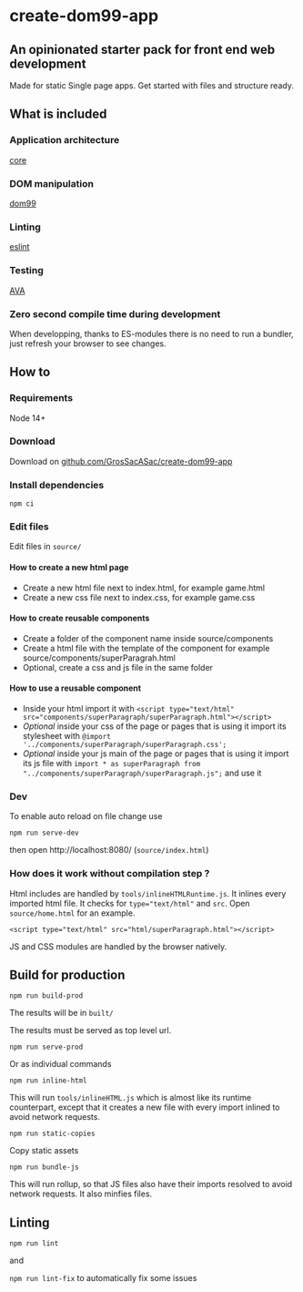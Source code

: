 # create-dom99-app

## An opinionated starter pack for front end web development

Made for static Single page apps. Get started with files and structure ready.


## What is included


### Application architecture

[core](https://github.com/mauriciosoares/core.js)

### DOM manipulation

[dom99](https://dom99.now.sh/)

### Linting

[eslint](https://eslint.org/)

### Testing

[AVA](https://github.com/avajs/ava)



### Zero second compile time during development

When developping, thanks to ES-modules there is no need to run a bundler, just refresh your browser to see changes.

## How to

### Requirements

Node 14+

### Download

Download on [github.com/GrosSacASac/create-dom99-app](https://github.com/GrosSacASac/create-dom99-app/archive/master.zip)


### Install dependencies

`npm ci`

### Edit files

Edit files in `source/`

#### How to create a new html page

 * Create a new html file next to index.html, for example game.html
 * Create a new css file next to index.css, for example game.css

#### How to create reusable components

 * Create a folder of the component name inside source/components
 * Create a html file with the template of the component for example  source/components/superParagrah.html
 * Optional, create a css and js file in the same folder

#### How to use a reusable component

 * Inside your html import it with `<script type="text/html" src="components/superParagraph/superParagraph.html"></script>`
 * _Optional_ inside your css of the page or pages that is using it import its stylesheet with `@import '../components/superParagraph/superParagraph.css';`
 * _Optional_ inside your js main of the page or pages that is using it import its js file with `import * as superParagraph from "../components/superParagraph/superParagraph.js";` and use it

### Dev


To enable auto reload on file change use 

`npm run serve-dev`

then open http://localhost:8080/ (`source/index.html`)

### How does it work without compilation step ?

Html includes are handled by `tools/inlineHTMLRuntime.js`. It inlines every imported html file.  It checks for `type="text/html"` and `src`. Open `source/home.html` for an example.

```
<script type="text/html" src="html/superParagraph.html"></script>
```

JS and CSS modules are handled by the browser natively.

## Build for production

`npm run build-prod`

The results will be in `built/`

The results must be served as top level url.

`npm run serve-prod`

Or as individual commands

`npm run inline-html`

This will run `tools/inlineHTML.js` which is almost like its runtime counterpart, except that it creates a new file with every import inlined to avoid network requests.

`npm run static-copies`

Copy static assets

`npm run bundle-js`

This will run rollup, so that JS files also have their imports resolved to avoid network requests. It also minfies files.

## Linting


`npm run lint`

and

`npm run lint-fix` to automatically fix some issues
 
